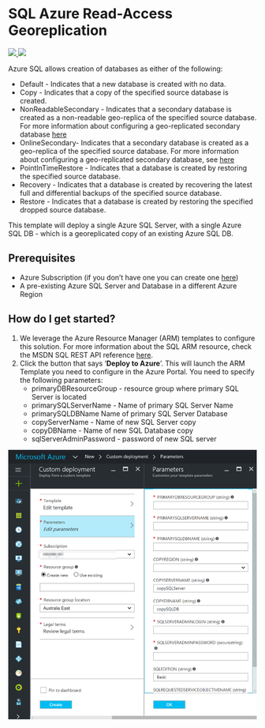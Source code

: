 # SQL Azure Read-Access Georeplication

<a href="https://portal.azure.com/#create/Microsoft.Template/uri/https%3A%2F%2Fraw.githubusercontent.com%2Fjustinbarias%2Fazure-quickstart-templates%2Fmaster%2F101-sqlazure-ragr%2Fazuredeploy.json" target="_blank">
    <img src="http://azuredeploy.net/deploybutton.png"/>
</a>
<a href="http://armviz.io/#/?load=https%3A%2F%2Fraw.githubusercontent.com%2Fjustinbarias%2Fazure-quickstart-templates%2Fmaster%2F101-sqlazure-ragr%2Fazuredeploy.json" target="_blank">
    <img src="http://armviz.io/visualizebutton.png"/>
</a>

Azure SQL allows creation of databases as either of the following:
+ Default - Indicates that a new database is created with no data.
+ Copy - Indicates that a copy of the specified source database is created.
+ NonReadableSecondary - Indicates that a secondary database is created as a non-readable geo-replica of the specified source database. For more information about configuring a geo-replicated secondary database [here](https://azure.microsoft.com/documentation/articles/sql-database-business-continuity/)
+ OnlineSecondary- Indicates that a secondary database is created as a geo-replica of the specified source database. For more information about configuring a geo-replicated secondary database, see [here](https://azure.microsoft.com/documentation/articles/sql-database-business-continuity/)
+ PointInTimeRestore - Indicates that a database is created by restoring the specified source database.
+ Recovery - Indicates that a database is created by recovering the latest full and differential backups of the specified source database.
+ Restore - Indicates that a database is created by restoring the specified dropped source database.

This template will deploy a single Azure SQL Server, with a single Azure SQL DB - which is a georeplicated copy of an existing Azure SQL DB.

## Prerequisites

+ Azure Subscription (if you don’t have one you can create one [here](https://azure.microsoft.com/en-us/free/))
+ A pre-existing Azure SQL Server and Database in a different Azure Region 


## How do I get started?

1. We leverage the Azure Resource Manager (ARM) templates to configure this solution. For more information about the SQL ARM resource, check the MSDN SQL REST API reference [here](https://msdn.microsoft.com/en-us/library/azure/mt163685.aspx).
2. Click the button that says ‘**Deploy to Azure**’. This will launch the ARM Template you need to configure in the Azure Portal. You need to specify the following parameters:
    + primaryDBResourceGroup - resource group where primary SQL Server is located
    + primarySQLServerName - Name of primary SQL Server Name
    + primarySQLDBName  Name of primary SQL Server Database
    + copyServerName - Name of new SQL Server copy 
    + copyDBName - Name of new SQL Database copy
    + sqlServerAdminPassword  - password of new SQL server 
 
 ![all text](images/sqlragr01.png "SQL Azure RAGR") 
  

